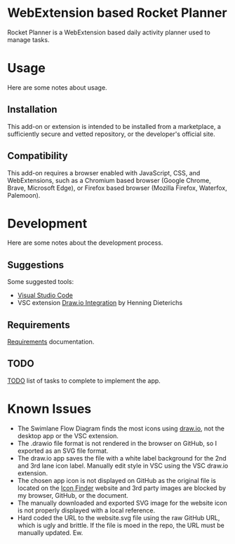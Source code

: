 # WebExtension based Rocket Planner

Rocket Planner is a WebExtension based daily activity planner used to manage tasks.

# Usage

Here are some notes about usage.

## Installation

This add-on or extension is intended to be installed from a marketplace, a sufficiently secure and vetted repository, or the developer's official site.

## Compatibility

This add-on requires a browser enabled with JavaScript, CSS, and WebExtensions, such as a Chromium based browser (Google Chrome, Brave, Microsoft Edge), or Firefox based browser (Mozilla Firefox, Waterfox, Palemoon).

# Development

Here are some notes about the development process.

## Suggestions

Some suggested tools:

- [Visual Studio Code](https://code.visualstudio.om/)
- VSC extension [Draw.io Integration](https://marketplace.visualstudio.com/items?itemName=hediet.vscode-drawio) by Henning Dieterichs

## Requirements

[Requirements](docs/Requirements.md) documentation.

## TODO

[TODO](docs/TODO.md) list of tasks to complete to implement the app.

# Known Issues

- The Swimlane Flow Diagram finds the most icons using [draw.io](https://app.diagrams.net/), not the desktop app or the VSC extension.
- The .drawio file format is not rendered in the browser on GitHub, so I exported as an SVG file format.
- The draw.io app saves the file with a white label background for the 2nd and 3rd lane icon label. Manually edit style in VSC using the VSC draw.io extension.
- The chosen app icon is not displayed on GitHub as the original file is located on the [Icon Finder](https://www.iconfinder.com/) website and 3rd party images are blocked by my browser, GitHub, or the document.
- The manually downloaded and exported SVG image for the website icon is not properly displayed with a local reference.
- Hard coded the URL to the website.svg file using the raw GitHub URL, which is ugly and brittle. If the file is moed in the repo, the URL must be manually updated. Ew.

